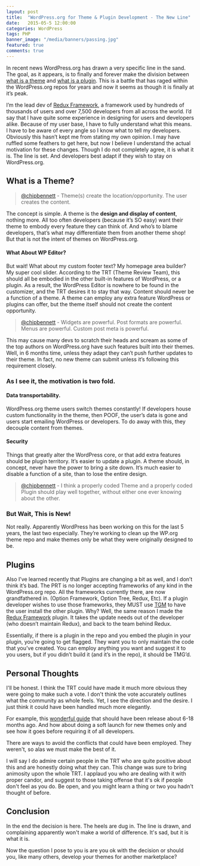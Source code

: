 ```yaml
---
layout: post
title:  "WordPress.org for Theme & Plugin Development - The New Line"
date:   2015-05-5 12:00:00
categories: WordPress
tags: PHP
banner_image: "/media/banners/passing.jpg"
featured: true
comments: true
---
```


In recent news WordPress.org has drawn a very specific line in the sand. The goal, as it appears, is to finally and forever make the division between <u>what is a theme</u> and <u>what is a plugin</u>. This is a battle that has raged within the WordPress.org repos for years and now it seems as though it is finally at it’s peak.

I’m the lead dev of <a href="http://reduxframework.com/">Redux Framework</a>, a framework used by hundreds of thousands of users and over 7,500 developers from all across the world. I’d say that I have quite some experience in designing for users and developers alike. Because of my user base, I have to fully understand what this means. I have to be aware of every angle so I know what to tell my developers. Obviously this hasn’t kept me from stating my own opinion. I may have ruffled some feathers to get here, but now I believe I understand the actual motivation for these changes. Though I do not completely agree, it is what it is. The line is set. And developers best adapt if they wish to stay on WordPress.org.

## What is a Theme?
> <a href="https://wordpress.slack.com/archives/themereview/p1430845093010068">@chipbennett</a> - Theme(s) create the location/opportunity. The user creates the content. 

The concept is simple. A theme is the **design and display of content**, nothing more. All too often developers (because it’s SO easy) want their theme to embody every feature they can think of. And who’s to blame developers, that’s what may differentiate them from another theme shop! But that is not the intent of themes on WordPress.org.

#### What About WP Editor?
But wait! What about my custom footer text? My homepage area builder? My super cool slider.
According to the TRT (Theme Review Team), this should all be embodied in the other built-in features of WordPress, or a plugin. As a result, the WordPress Editor is nowhere to be found in the customizer, and the TRT desires it to stay that way. Content should never be a function of a theme. A theme can employ any extra feature WordPress or plugins can offer, but the theme itself should not create the content opportunity.


> <a href="https://wordpress.slack.com/archives/themereview/p1430845093010068">@chipbennett</a> - Widgets are powerful. Post formats are powerful. Menus are powerful. Custom post meta is powerful.

This may cause many devs to scratch their heads and scream as some of the top authors on WordPress.org have such features built into their themes. Well, in 6 months time, unless they adapt they can’t push further updates to their theme. In fact, no new theme can submit unless it’s following this requirement closely.

### As I see it, the motivation is two fold. 

#### Data transportability. 
WordPress.org theme users switch themes constantly! If developers house custom functionality in the theme, then POOF, the user’s data is gone and users start emailing WordPress or developers. To do away with this, they decouple content from themes.

#### Security
Things that greatly alter the WordPress core, or that add extra features should be plugin territory. It’s easier to update a plugin. A theme should, in concept, never have the power to bring a site down. It’s much easier to disable a function of a site, than to lose the entire design.

> <a href="https://wordpress.slack.com/archives/themereview/s1430844154009958">@chipbennett</a> - I think a properly coded Theme and a properly coded Plugin should play well together, without either one ever knowing about the other.



### But Wait, This is New! 
Not really. Apparently WordPress has been working on this for the last 5 years, the last two especially. They’re working to clean up the WP.org theme repo and make themes only be what they were originally designed to be.


## Plugins

Also I’ve learned recently that Plugins are changing a bit as well, and I don’t think it’s bad. The PRT is no longer accepting frameworks of any kind in the WordPress.org repo. All the frameworks currently there, are now grandfathered in. (Option Framework, Option Tree, Redux, Etc). If a plugin developer wishes to use those frameworks, they MUST use <a href="http://tgmpluginactivation.com">TGM</a> to have the user install the other plugin. Why? Well, the same reason I made the <a href="http://wordpress.org/plugins/redux-framework/">Redux Framework</a> plugin. It takes the update needs out of the developer (who doesn’t maintain Redux), and back to the team behind Redux.

Essentially, if there is a plugin in the repo and you embed the plugin in your plugin, you’re going to get flagged. They want you to only maintain the code that you’ve created. You can employ anything you want and suggest it to you users, but if you didn’t build it (and it’s in the repo), it should be TMG’d.


## Personal Thoughts
I'll be honest. I think the TRT could have made it much more obvious they were going to make such a vote. I don't think the vote accurately outlines what the community as whole feels. Yet, I see the direction and the desire. I just think it could have been handled much more elegantly.

For example, this <a href="https://developer.wordpress.org/themes/advanced-topics/customizer-api/">wonderful guide</a> that should have been release about 6-18 months ago. And how about doing a soft launch for new themes only and see how it goes before requiring it of all developers.

There are ways to avoid the conflicts that could have been employed. They weren't, so alas we must make the best of it.

I will say I do admire certain people in the TRT who are quite positive about this and are honestly doing what they can. This change was sure to bring animosity upon the whole TRT. I applaud you who are dealing with it with proper candor, and suggest to those taking offense that it's ok if people don't feel as you do. Be open, and you might learn a thing or two you hadn't thought of before.

## Conclusion
In the end the decision is here. The heels are dug in. The line is drawn, and complaining apparently won't make a world of difference. It's sad, but it is what it is.

Now the question I pose to you is are you ok with the decision or should you, like many others, develop your themes for another marketplace?

